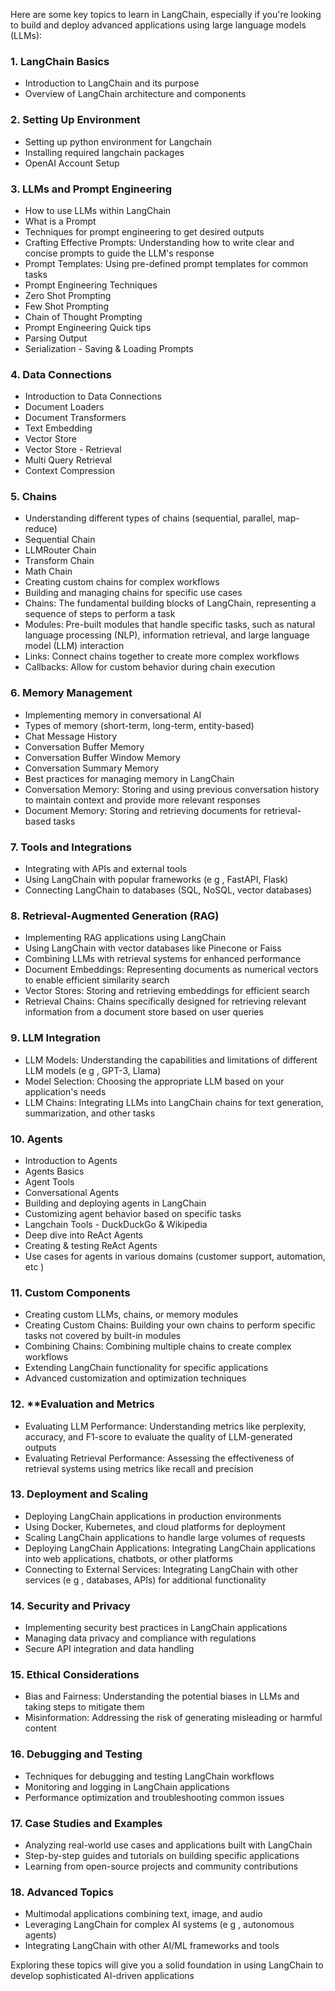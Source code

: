 Here are some key topics to learn in LangChain, especially if you're looking to build and deploy advanced applications using large language models (LLMs):

### 1.  **LangChain Basics**
   - Introduction to LangChain and its purpose 
   - Overview of LangChain architecture and components 

### 2.  **Setting Up Environment**
   - Setting up python environment for Langchain 
   - Installing required langchain packages 
   - OpenAI Account Setup 

### 3.  **LLMs and Prompt Engineering**
   - How to use LLMs within LangChain 
   - What is a Prompt 
   - Techniques for prompt engineering to get desired outputs 
   - Crafting Effective Prompts: Understanding how to write clear and concise prompts to guide the LLM's response 
   - Prompt Templates: Using pre-defined prompt templates for common tasks 
   - Prompt Engineering Techniques
   - Zero Shot Prompting
   - Few Shot Prompting
   - Chain of Thought Prompting
   - Prompt Engineering Quick tips
   - Parsing Output
   - Serialization - Saving & Loading Prompts

### 4.  **Data Connections**
   - Introduction to Data Connections
   - Document Loaders
   - Document Transformers
   - Text Embedding
   - Vector Store
   - Vector Store - Retrieval
   - Multi Query Retrieval
   - Context Compression


### 5.  **Chains**
   - Understanding different types of chains (sequential, parallel, map-reduce) 
   - Sequential Chain
   - LLMRouter Chain
   - Transform Chain
   - Math Chain
   - Creating custom chains for complex workflows 
   - Building and managing chains for specific use cases 
   - Chains: The fundamental building blocks of LangChain, representing a sequence of steps to perform a task 
   - Modules: Pre-built modules that handle specific tasks, such as natural language processing (NLP), information retrieval, and large language model (LLM) interaction 
   - Links: Connect chains together to create more complex workflows 
   - Callbacks: Allow for custom behavior during chain execution 

### 6.  **Memory Management**
   - Implementing memory in conversational AI 
   - Types of memory (short-term, long-term, entity-based) 
   - Chat Message History
   - Conversation Buffer Memory
   - Conversation Buffer Window Memory
   - Conversation Summary Memory
   - Best practices for managing memory in LangChain 
   - Conversation Memory: Storing and using previous conversation history to maintain context and provide more relevant responses 
   - Document Memory: Storing and retrieving documents for retrieval-based tasks 

### 7.  **Tools and Integrations**
   - Integrating with APIs and external tools 
   - Using LangChain with popular frameworks (e g , FastAPI, Flask) 
   - Connecting LangChain to databases (SQL, NoSQL, vector databases) 

### 8.  **Retrieval-Augmented Generation (RAG)**
   - Implementing RAG applications using LangChain 
   - Using LangChain with vector databases like Pinecone or Faiss 
   - Combining LLMs with retrieval systems for enhanced performance 
   - Document Embeddings: Representing documents as numerical vectors to enable efficient similarity search 
   - Vector Stores: Storing and retrieving embeddings for efficient search 
   - Retrieval Chains: Chains specifically designed for retrieving relevant information from a document store based on user queries 

### 9.  **LLM Integration**
   - LLM Models: Understanding the capabilities and limitations of different LLM models (e g , GPT-3, Llama) 
   - Model Selection: Choosing the appropriate LLM based on your application's needs 
   - LLM Chains: Integrating LLMs into LangChain chains for text generation, summarization, and other tasks 


### 10.  **Agents**
   - Introduction to Agents
   - Agents Basics
   - Agent Tools
   - Conversational Agents
   - Building and deploying agents in LangChain 
   - Customizing agent behavior based on specific tasks 
   - Langchain Tools - DuckDuckGo & Wikipedia
   - Deep dive into ReAct Agents 
   - Creating & testing ReAct Agents  
   - Use cases for agents in various domains (customer support, automation, etc ) 
   

### 11.  **Custom Components**
   - Creating custom LLMs, chains, or memory modules 
   - Creating Custom Chains: Building your own chains to perform specific tasks not covered by built-in modules 
   - Combining Chains: Combining multiple chains to create complex workflows 
   - Extending LangChain functionality for specific applications 
   - Advanced customization and optimization techniques 

### 12.  **Evaluation and Metrics
   - Evaluating LLM Performance: Understanding metrics like perplexity, accuracy, and F1-score to evaluate the quality of LLM-generated outputs 
   - Evaluating Retrieval Performance: Assessing the effectiveness of retrieval systems using metrics like recall and precision 

### 13.  **Deployment and Scaling**
   - Deploying LangChain applications in production environments 
   - Using Docker, Kubernetes, and cloud platforms for deployment 
   - Scaling LangChain applications to handle large volumes of requests 
   - Deploying LangChain Applications: Integrating LangChain applications into web applications, chatbots, or other platforms 
   - Connecting to External Services: Integrating LangChain with other services (e g , databases, APIs) for additional functionality 

### 14.  **Security and Privacy**
   - Implementing security best practices in LangChain applications 
   - Managing data privacy and compliance with regulations 
   - Secure API integration and data handling 

### 15.  **Ethical Considerations**
   - Bias and Fairness: Understanding the potential biases in LLMs and taking steps to mitigate them 
   - Misinformation: Addressing the risk of generating misleading or harmful content 

### 16.  **Debugging and Testing**
   - Techniques for debugging and testing LangChain workflows 
   - Monitoring and logging in LangChain applications 
   - Performance optimization and troubleshooting common issues 

### 17.  **Case Studies and Examples**
   - Analyzing real-world use cases and applications built with LangChain 
   - Step-by-step guides and tutorials on building specific applications 
   - Learning from open-source projects and community contributions 

### 18.  **Advanced Topics**
   - Multimodal applications combining text, image, and audio 
   - Leveraging LangChain for complex AI systems (e g , autonomous agents) 
   - Integrating LangChain with other AI/ML frameworks and tools 

Exploring these topics will give you a solid foundation in using LangChain to develop sophisticated AI-driven applications 
